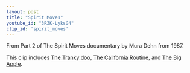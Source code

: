 ```yaml
---
layout: post
title: "Spirit Moves"
youtube_id: "3RZK-LyksG4"
clip_id: 'spirit_moves'
---
```


From Part 2 of The Spirit Moves documentary by Mura Dehn from 1987.

This clip includes [The Tranky doo](/routines/tranky_doo), [The California Routine](/routines/california), and [The Big Apple](/routines/big_apple).